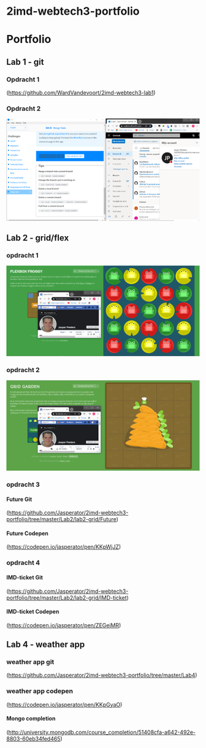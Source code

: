 # 2imd-webtech3-portfolio

# Portfolio
## Lab 1 - git
### Opdracht 1
(https://github.com/WardVandevoort/2imd-webtech3-lab1)
### Opdracht 2
![alt text](https://github.com/Jasperator/2imd-webtech3-portfolio/blob/master/Lab1/Git-it-Done-Bewijs.png "Git-It proof")
## Lab 2 - grid/flex
### opdracht 1
![alt text](https://github.com/Jasperator/2imd-webtech3-portfolio/blob/master/Lab2/bewijs-flexbox-froggy.png "flexbox proof")
### opdracht 2
![alt text](https://github.com/Jasperator/2imd-webtech3-portfolio/blob/master/Lab2/bewijs-grid-garden.png "Grid proof")
### opdracht 3
#### Future Git
(https://github.com/Jasperator/2imd-webtech3-portfolio/tree/master/Lab2/lab2-grid/Future)

#### Future Codepen
(https://codepen.io/jasperator/pen/KKpWjJZ)


### opdracht 4

#### IMD-ticket Git
(https://github.com/Jasperator/2imd-webtech3-portfolio/tree/master/Lab2/lab2-grid/IMD-ticket)
#### IMD-ticket Codepen

(https://codepen.io/jasperator/pen/ZEGejMR)

## Lab 4 - weather app
### weather app git
(https://github.com/Jasperator/2imd-webtech3-portfolio/tree/master/Lab4)

### weather app codepen
(https://codepen.io/jasperator/pen/KKpGyaO)


#### Mongo completion
(http://university.mongodb.com/course_completion/51408cfa-a642-492e-8803-60eb34fed465)



